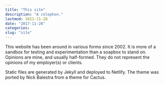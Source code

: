 ```yaml
---
title: "This site"
description: "A colophon."
lastmod: 2011-11-28
date: "2017-11-28"
categories:
slug: "site"
---
```


This website has been around in various forms since 2002. It is more of a sandbox for testing and experimentation than a soapbox to stand on. Opinions are mine, and usually half-formed. They do not represent the opinions of my employer(s) or clients.

Static files are generated by Jekyll and deployed to Netlify. The theme was ported by Nick Balestra from a theme for Cactus.